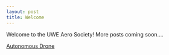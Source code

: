 ```yaml
---
layout: post
title: Welcome
---
```


Welcome to the UWE Aero Society! More posts coming soon....


[Autonomous Drone](degree_show_autonomous_drone.pdf)
